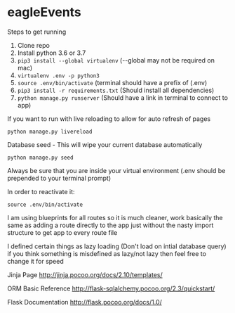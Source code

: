# eagleEvents

Steps to get running
1. Clone repo
2. Install python 3.6 or 3.7
3. `pip3 install --global virtualenv` (--global may not be required on mac)
4. `virtualenv .env -p python3`
5. `source .env/bin/activate` (terminal should have a prefix of (.env)
6. `pip3 install -r requirements.txt` (Should install all dependencies)
7. `python manage.py runserver` (Should have a link in terminal to connect to app)

If you want to run with live reloading to allow for auto refresh of pages

`python manage.py livereload`

Database seed - This will wipe your current database automatically

`python manage.py seed`


Always be sure that you are inside your virtual environment (.env should be prepended to your terminal prompt)


In order to reactivate it:

`source .env/bin/activate`


I am using blueprints for all routes so it is much cleaner, work basically the same as adding a route directly to the app
just without the nasty import structure to get app to every route file


I defined certain things as lazy loading (Don't load on intial database query) if you
think something is misdefined as lazy/not lazy then feel free to change it for speed


Jinja Page
http://jinja.pocoo.org/docs/2.10/templates/

ORM Basic Reference
http://flask-sqlalchemy.pocoo.org/2.3/quickstart/

Flask Documentation
http://flask.pocoo.org/docs/1.0/